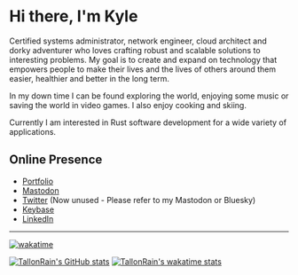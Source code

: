# Hi there, I'm Kyle

Certified systems administrator, network engineer, cloud architect and dorky adventurer who loves crafting robust and scalable solutions to interesting problems. My goal is to create and expand on technology that empowers people to make their lives and the lives of others around them easier, healthier and better in the long term.

In my down time I can be found exploring the world, enjoying some music or saving the world in video games. I also enjoy cooking and skiing.

Currently I am interested in Rust software development for a wide variety of applications.

## Online Presence

- [Portfolio](https://kmw.dev)
- [Mastodon](https://mas.to/@TallonRain)
- [Twitter](https://twitter.com/TallonRain) (Now unused - Please refer to my Mastodon or Bluesky)
- [Keybase](https://keybase.io/tallonrain)
- [LinkedIn](https://www.linkedin.com/in/kylemworthington/)

---

[![wakatime](https://wakatime.com/badge/user/c176c7a9-95d6-4b49-a65a-ef16c062c1c9.svg)](https://wakatime.com/@c176c7a9-95d6-4b49-a65a-ef16c062c1c9)

[![TallonRain's GitHub stats](https://github-readme-stats.vercel.app/api?username=tallonrain&show_icons=true&count_private=true&theme=tokyonight&hide_border=true)](https://github.com/anuraghazra/github-readme-stats)
[![TallonRain's wakatime stats](https://github-readme-stats.vercel.app/api/wakatime?username=tallonrain&theme=tokyonight&hide_border=true&layout=compact)](https://github.com/anuraghazra/github-readme-stats)
